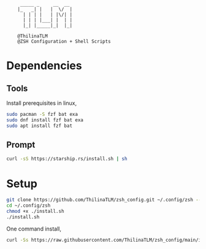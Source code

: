 ```
     _____ _     __  __ 
    |_   _| |   |  \/  |
      | | | |   | |\/| |
      | | | |___| |  | |
      |_| |_____|_|  |_|

    @ThilinaTLM
    @ZSH Configuration + Shell Scripts
```

# Dependencies

## Tools

Install prerequisites in linux,
```bash 
sudo pacman -S fzf bat exa
sudo dnf install fzf bat exa
sudo apt install fzf bat
```

## Prompt

```bash
curl -sS https://starship.rs/install.sh | sh
```

# Setup

```bash
git clone https://github.com/ThilinaTLM/zsh_config.git ~/.config/zsh --depth=1
cd ~/.config/zsh
chmod +x ./install.sh
./install.sh
```

One command install,
```bash
curl -Ss https://raw.githubusercontent.com/ThilinaTLM/zsh_config/main/install.sh | sh
```





